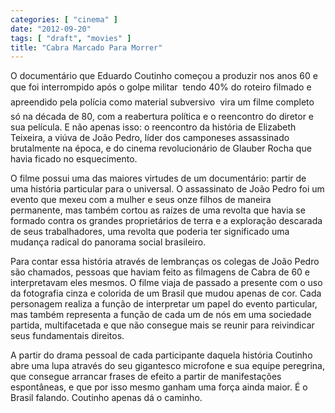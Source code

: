 ```yaml
---
categories: [ "cinema" ]
date: "2012-09-20"
tags: [ "draft", "movies" ]
title: "Cabra Marcado Para Morrer"
---
```

O documentário que Eduardo Coutinho começou a produzir nos anos 60 e que foi interrompido após o golpe militar  tendo 40% do roteiro filmado e apreendido pela polícia como material subversivo  vira um filme completo só na década de 80, com a reabertura política e o reencontro do diretor e sua película. E não apenas isso: o reencontro da história de Elizabeth Teixeira, a viúva de João Pedro, líder dos camponeses assassinado brutalmente na época, e do cinema revolucionário de Glauber Rocha que havia ficado no esquecimento.

O filme possui uma das maiores virtudes de um documentário: partir de uma história particular para o universal. O assassinato de João Pedro foi um evento que mexeu com a mulher e seus onze filhos de maneira permanente, mas também cortou as raízes de uma revolta que havia se formado contra os grandes proprietários de terra e a exploração descarada de seus trabalhadores, uma revolta que poderia ter significado uma mudança radical do panorama social brasileiro.

Para contar essa história através de lembranças os colegas de João Pedro são chamados, pessoas que haviam feito as filmagens de Cabra de 60 e interpretavam eles mesmos. O filme viaja de passado a presente com o uso da fotografia cinza e colorida de um Brasil que mudou apenas de cor. Cada personagem realiza a função de interpretar um papel do evento particular, mas também representa a função de cada um de nós em uma sociedade partida, multifacetada e que não consegue mais se reunir para reivindicar seus fundamentais direitos.

A partir do drama pessoal de cada participante daquela história Coutinho abre uma lupa através do seu gigantesco microfone e sua equipe peregrina, que consegue arrancar frases de efeito a partir de manifestações espontâneas, e que por isso mesmo ganham uma força ainda maior. É o Brasil falando. Coutinho apenas dá o caminho.

